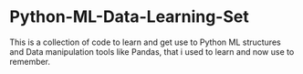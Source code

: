 # Python-ML-Data-Learning-Set
This is a collection of code to learn and get use to Python ML structures and Data manipulation tools like Pandas, that i used to learn and now use to remember.
